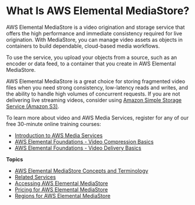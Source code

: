 # What Is AWS Elemental MediaStore?<a name="what-is"></a>

AWS Elemental MediaStore is a video origination and storage service that offers the high performance and immediate consistency required for live origination\. With MediaStore, you can manage video assets as objects in containers to build dependable, cloud\-based media workflows\.

To use the service, you upload your objects from a source, such as an encoder or data feed, to a container that you create in AWS Elemental MediaStore\.

AWS Elemental MediaStore is a great choice for storing fragmented video files when you need strong consistency, low\-latency reads and writes, and the ability to handle high volumes of concurrent requests\. If you are not delivering live streaming videos, consider using [Amazon Simple Storage Service \(Amazon S3\)](https://docs.aws.amazon.com/AmazonS3/latest/user-guide/)\.

To learn more about video and AWS Media Services, register for any of our free 30\-minute online training courses:
+ [Introduction to AWS Media Services](https://www.aws.training/account/logonoptions?returnUrl=%2flearningobject%2fwbc%3fid%3d18343)
+  [AWS Elemental Foundations \- Video Compression Basics](https://www.aws.training/account/logonoptions?returnUrl=%2flearningobject%2fwbc%3fid%3d17775)
+  [AWS Elemental Foundations \- Video Delivery Basics](https://www.aws.training/account/logonoptions?returnUrl=%2flearningobject%2fwbc%3fid%3d17887) 

**Topics**
+ [AWS Elemental MediaStore Concepts and Terminology](what-is-concepts.md)
+ [Related Services](what-is-related-services.md)
+ [Accessing AWS Elemental MediaStore](what-is-accessing.md)
+ [Pricing for AWS Elemental MediaStore](what-is-pricing.md)
+ [Regions for AWS Elemental MediaStore](what-is-regions.md)